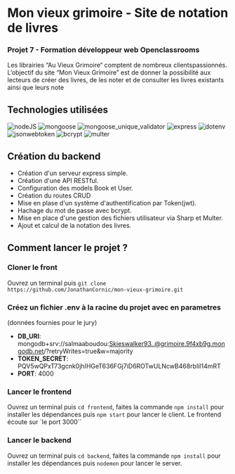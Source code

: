 # Mon vieux grimoire - Site de notation de livres

### Projet 7 - Formation développeur web Openclassrooms

Les librairies “Au Vieux Grimoire“ comptent de nombreux clientspassionnés. L’objectif du site “Mon Vieux Grimoire” est de donner la possibilité aux lecteurs de créer des livres, de les noter et de consulter les livres existants ainsi que leurs note

## Technologies utilisées

![_nodeJS_](https://img.shields.io/badge/nodeJS-v14.17.3-green)
![_mongoose_](https://img.shields.io/badge/mongoose-^6.10.0-critical)
![_mongoose_unique_validator_](https://img.shields.io/badge/mongoose_unique_validator-^3.1.0-critical)
![_express_](https://img.shields.io/badge/express-^4.18.2-lightgrey)
![_dotenv_](https://img.shields.io/badge/dotenv-^4.18.2-yellow)
![_jsonwebtoken_](https://img.shields.io/badge/dotenv-^9.0.0-ff69b4)
![_bcrypt_](https://img.shields.io/badge/bcrypt-^5.1.0-orange)
![_multer_](https://img.shields.io/badge/multer-^1.4.5_lts.1-blue)


## Création du backend

- Création d'un serveur express simple.
- Création d'une API RESTful.
- Configuration des models Book et User.
- Création du routes CRUD 
- Mise en plase d'un système d'authentification par Token(jwt).
- Hachage du mot de passe avec bcrypt.
- Mise en place d'une gestion des fichiers utilisateur via Sharp et Multer.
- Ajout et calcul de la notation des livres.

## Comment lancer le projet ?

### Cloner le front

Ouvrez un terminal puis `git clone https://github.com/JonathanCornic/mon-vieux-grimoire.git`

### Créez un fichier .env à la racine du projet avec en parametres 

(données fournies pour le jury)
- __DB_URI__: mongodb+srv://salmaaboudou:Skieswalker93..@grimoire.9f4xb9g.mongodb.net/?retryWrites=true&w=majority
- __TOKEN_SECRET__: PQV5wQPxT73gcnk0jhIHGeT636FGj7iD6ROTwULNcwB468rbIil14mRT
- __PORT__: 4000

### Lancer le frontend 

Ouvrez un terminal puis `cd frontend`, faites la commande `npm install` pour installer les dépendances puis `npm start` pour lancer le client. Le frontend écoute sur `le port 3000``

### Lancer le backend

Ouvrez un terminal puis `cd backend`, faites la commande `npm install` pour installer les dépendances puis `nodemon` pour lancer le server.